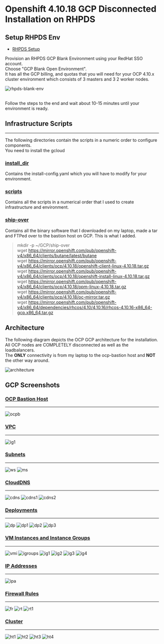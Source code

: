 
# Openshift 4.10.18 GCP Disconnected Installation on RHPDS

## Setup RHPDS Env

- [RHPDS Setup](#RHPDS)

Provision an RHPDS GCP Blank Environment using your RedHat SSO account. \
Choose "GCP Blank Open Environment". \
It has all the GCP billing, and quotas that you will need for your OCP 4.10.x cluster environment which consists of 3 masters and 3 2 worker nodes.

<img src="./images/rhpds-blank-env.png" alt="rhpds-blank-env" align="center" /> 
</br></br>

Follow the steps to the end and wait about 10-15 minutes until your environment is ready.



    

## Infrastructure Scripts 
***
The following directories contain the scripts in a numeric order to configure components. \
    You need to install the gcloud 

### [install_dir](#1-install_dir)

Contains the install-config.yaml which you will have to modify for your environment.

### [scripts](#2-scripts)
Contains all the scripts in a numerical order that I used to create infrastructure and environment.

### [ship-over](#3-ship-over)
Contains all the binary software that I downloaded on my laptop, made a tar and FTPed over to the bastion host on GCP.
    This is what I added. 

> mkdir -p ~/GCP/ship-over \
wget https://mirror.openshift.com/pub/openshift-v4/x86_64/clients/butane/latest/butane \
wget https://mirror.openshift.com/pub/openshift-v4/x86_64/clients/ocp/4.10.18/openshift-client-linux-4.10.18.tar.gz \
wget https://mirror.openshift.com/pub/openshift-v4/x86_64/clients/ocp/4.10.18/openshift-install-linux-4.10.18.tar.gz \
wget https://mirror.openshift.com/pub/openshift-v4/x86_64/clients/ocp/4.10.18/opm-linux-4.10.18.tar.gz \
wget https://mirror.openshift.com/pub/openshift-v4/x86_64/clients/ocp/4.10.18/oc-mirror.tar.gz \
wget https://mirror.openshift.com/pub/openshift-v4/x86_64/dependencies/rhcos/4.10/4.10.16/rhcos-4.10.16-x86_64-gcp.x86_64.tar.gz  </br>



## Architecture

The following diagram depicts the OCP GCP architecture for the installation. \
All OCP nodes are COMPLETELY disconnected as well as the loadbalancers. \
The **ONLY** connectivity is from my laptop to the ocp-bastion host and **NOT**
the other way around.

<img src="./images/architect.jpg" alt="architecture" /> </br>


## GCP Screenshots </br>

### [OCP Bastion Host](#ocp)</br>
___
<img src="./images/ocp-bastion.png" alt="ocpb" />


### [VPC](#vpc)</br>
---
<img src="./images/ig-1.png" alt="ig1" /> </br>


### [Subnets](#sub)</br>
___
<img src="./images/worker-subnet.png" alt="ws" />
<img src="./images/master-subnet.png" alt="ms" />


### [CloudDNS](#cdns)</br>
___
<img src="./images/cloud-dns.png" alt="cdns" />
<img src="./images/cloud-dns-1.png" alt="cdns1" />
<img src="./images/cloud-dns-2.png" alt="cdns2" />


### [Deployments](#dp)</br>
___
<img src="./images/deployments.png" alt="dp" />
<img src="./images/deployments-1.png" alt="dp1" />
<img src="./images/deployments-2.png" alt="dp2" />
<img src="./images/deployments-3.png" alt="dp3" />



### [VM Instances and Instance Groups](#vmig)</br>
___
<img src="./images/vm-instances.png" alt="vmi" />
<img src="./images/instance-groups.png" alt="igroups" />

<img src="./images/ig-1.png" alt="ig1" />
<img src="./images/ig-2.png" alt="ig2" />
<img src="./images/ig-3.png" alt="ig3" />
<img src="./images/ig-4.png" alt="ig4" />


### [IP Addresses](#ipa)</br>
___
<img src="./images/ip-addresses.png" alt="ipa" />


### [Firewall Rules](#fr)</br>
___
<img src="./images/firewall-rules.png" alt="fr" />
<img src="./images/routing.png" alt="rt" />
<img src="./images/routing-1.png" alt="rt1" />

### [Cluster](#cl)</br>
___
<img src="./images/health-1.png" alt="ht1" />
<img src="./images/health-2.png" alt="ht2" />
<img src="./images/health-3.png" alt="ht3" />
<img src="./images/health-4.png" alt="ht4" />














